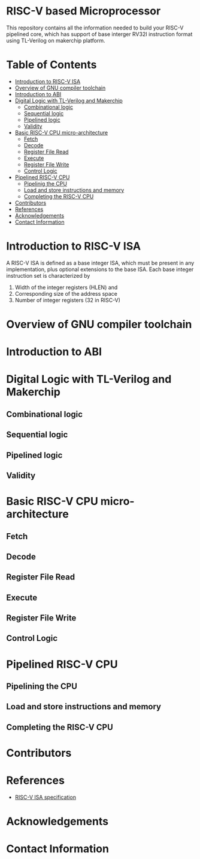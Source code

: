 # RISC-V based Microprocessor

This repository contains all the information needed to build your RISC-V pipelined core, which has support of base interger RV32I instruction format using TL-Verilog on makerchip platform.

# Table of Contents
- [Introduction to RISC-V ISA](#introduction-to-risc-v-isa)
- [Overview of GNU compiler toolchain](#overview-of-gnu-compiler-toolchain)
- [Introduction to ABI](#introduction-to-abi)
- [Digital Logic with TL-Verilog and Makerchip](#digital-logic-with-tl-verilog-and-makerchip)
  - [Combinational logic](#combinational-logic)
  - [Sequential logic](#sequential-logic)
  - [Pipelined logic](#pipelined-logic)
  - [Validity](#validity)
- [Basic RISC-V CPU micro-architecture](#basic-risc-v-cpu-micro-architecture)
  - [Fetch](#fetch)
  - [Decode](#decode)
  - [Register File Read](#register-file-read)
  - [Execute](#execute)
  - [Register File Write](#register-file-write)
  - [Control Logic](#control-logic)
- [Pipelined RISC-V CPU](#pipelined-risc-v-cpu)
  - [Pipelinig the CPU](#pipelining-the-cpu)
  - [Load and store instructions and memory](#load-and-store-instructions-and-memory)
  - [Completing the RISC-V CPU](#completing-the-risc-v-cpu)
- [Contributors](#contributors)
- [References](#references)
- [Acknowledgements](#acknowledgements)
- [Contact Information](#contact-information)

# Introduction to RISC-V ISA 

A RISC-V ISA is defined as a base integer ISA, which must be present in any implementation, plus optional extensions to the base ISA. Each base integer instruction set is characterized by
  1. Width of the integer registers (HLEN) and 
  2. Corresponding size of the address space
  3. Number of integer registers (32 in RISC-V) 

# Overview of GNU compiler toolchain

# Introduction to ABI

# Digital Logic with TL-Verilog and Makerchip

## Combinational logic

## Sequential logic

## Pipelined logic

## Validity

# Basic RISC-V CPU micro-architecture

## Fetch

## Decode

## Register File Read

## Execute

## Register File Write

## Control Logic

# Pipelined RISC-V CPU

## Pipelining the CPU

## Load and store instructions and memory

## Completing the RISC-V CPU

# Contributors

# References

* [RISC-V ISA specification](https://github.com/riscv/riscv-isa-manual/releases/download/draft-20200727-8088ba4/riscv-spec.pdf)

# Acknowledgements

# Contact Information
